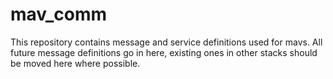 # mav_comm
This repository contains message and service definitions used for mavs. All future message definitions go in here, existing ones in other stacks should be moved here where possible.

